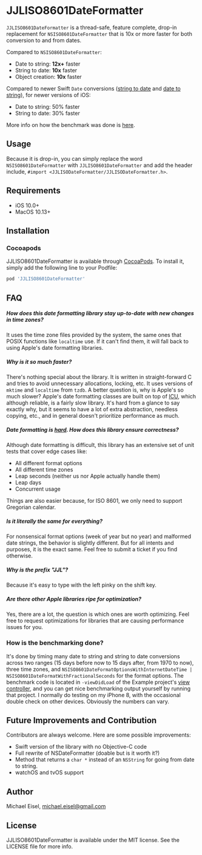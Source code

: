 # JJLISO8601DateFormatter

`JJLISO8601DateFormatter` is a thread-safe, feature complete, drop-in replacement for `NSISO8601DateFormatter` that is 10x or more faster for both conversion to and from dates.

Compared to `NSISO8601DateFormatter`:

- Date to string: **12x+** faster
- String to date: **10x** faster
- Object creation: **10x** faster

Compared to newer Swift `Date` conversions ([string to date](https://developer.apple.com/documentation/foundation/date/iso8601formatstyle/3766499-parse) and [date to string](https://developer.apple.com/documentation/foundation/date/3766420-iso8601format)), for newer versions of iOS:

- Date to string: 50% faster
- String to date: 30% faster

More info on how the benchmark was done is [here](https://github.com/michaeleisel/JJLISO8601DateFormatter#how-is-the-benchmarking-done).

## Usage

Because it is drop-in, you can simply replace the word `NSISO8601DateFormatter` with `JJLISO8601DateFormatter` and add the header include, `#import <JJLISODateFormatter/JJLISODateFormatter.h>`.

## Requirements

- iOS 10.0+
- MacOS 10.13+

## Installation

### Cocoapods
JJLISO8601DateFormatter is available through [CocoaPods](https://cocoapods.org). To install
it, simply add the following line to your Podfile:

```ruby
pod 'JJLISO8601DateFormatter'
```

## FAQ
##### How does this date formatting library stay up-to-date with new changes in time zones?

It uses the time zone files provided by the system, the same ones that POSIX functions like `localtime` use. If it can't find them, it will fall back to using Apple's date formatting libraries.

##### Why is it so much faster?

There's nothing special about the library. It is written in straight-forward C and tries to avoid unnecessary allocations, locking, etc. It uses versions of `mktime` and `localtime` from `tzdb`. A better question is, why is Apple's so much slower? Apple's date formatting classes are built on top of [ICU](http://site.icu-project.org/home), which although reliable, is a fairly slow library. It's hard from a glance to say exactly why, but it seems to have a lot of extra abstraction, needless copying, etc., and in general doesn't prioritize performance as much.

##### Date formatting is [hard](http://yourcalendricalfallacyis.com/). How does this library ensure correctness?

Although date formatting is difficult, this library has an extensive set of unit tests that cover edge cases like:
- All different format options
- All different time zones
- Leap seconds (neither us nor Apple actually handle them)
- Leap days
- Concurrent usage

Things are also easier because, for ISO 8601, we only need to support Gregorian calendar.

##### Is it literally the same for everything?

For nonsensical format options (week of year but no year) and malformed date strings, the behavior is slightly different. But for all intents and purposes, it is the exact same. Feel free to submit a ticket if you find otherwise.

##### Why is the prefix "JJL"?

Because it's easy to type with the left pinky on the shift key.

##### Are there other Apple libraries ripe for optimization?

Yes, there are a lot, the question is which ones are worth optimizing. Feel free to request optimizations for libraries that are causing performance issues for you.

### How is the benchmarking done?

It's done by timing many date to string and string to date conversions across two ranges (15 days before now to 15 days after, from 1970 to now), three time zones, and `NSISO8601DateFormatOptionsWithInternetDateTime | NSISO8601DateFormatWithFractionalSeconds` for the format options. The benchmark code is located in `-viewDidLoad` of the Example project's [view controller](https://github.com/michaeleisel/JJLISO8601DateFormatter/blob/master/Example/JJLISO8601DateFormatterApp/ViewController.m), and you can get nice benchmarking output yourself by running that project. I normally do testing on my iPhone 8, with the occasional double check on other devices. Obviously the numbers can vary.

## Future Improvements and Contribution

Contributors are always welcome. Here are some possible improvements:

- Swift version of the library with no Objective-C code
- Full rewrite of NSDateFormatter (doable but is it worth it?)
- Method that returns a `char *` instead of an `NSString` for going from date to string.
- watchOS and tvOS support

## Author

Michael Eisel, michael.eisel@gmail.com

## License

JJLISO8601DateFormatter is available under the MIT license. See the LICENSE file for more info.
